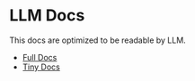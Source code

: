 # LLM Docs

This docs are optimized to be readable by LLM.

- [Full Docs](./llm.txt)
- [Tiny Docs](./llm-tiny.txt)

